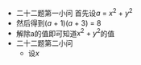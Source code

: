 - 二十二题第一小问 首先设$a\ =\ x^2\ +\ y^2$
- 然后得到$(a\ +\ 1)(a\ +\ 3)\ =\ 8$
- 解除a的值即可知道$x^2\ +\ y^2$的值
- 二十二题第二小问
	- 设$x$